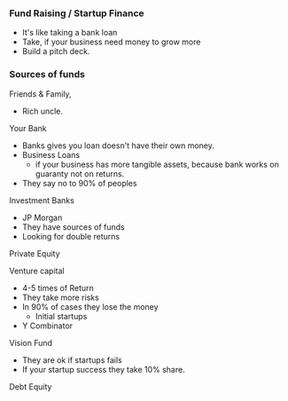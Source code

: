 ### Fund Raising / Startup Finance

- It's like taking a bank loan
- Take, if your business need money to grow more 
- Build a pitch deck.

### Sources of funds 

Friends & Family,
- Rich uncle.

Your Bank
- Banks gives you loan doesn't have their own money.
- Business Loans 
    - if your business has more tangible assets, because bank works on guaranty not on returns.
- They say no to 90% of peoples

Investment Banks
- JP Morgan
- They have sources of funds
- Looking for double returns

Private Equity

Venture capital
- 4-5 times of Return 
- They take more risks
- In 90% of cases they lose the money 
    - Initial startups 
- Y Combinator

Vision Fund 
- They are ok if startups fails 
- If your startup success they take 10% share.

Debt Equity 
